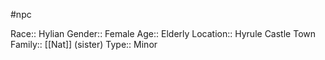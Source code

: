 #npc 

Race:: Hylian
Gender:: Female
Age:: Elderly
Location:: Hyrule Castle Town
Family:: [[Nat]] (sister)
Type:: Minor

